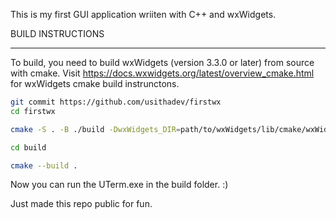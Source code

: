 This is my first GUI application wriiten with C++ and wxWidgets.

BUILD INSTRUCTIONS  
___

To build, you need to build wxWidgets (version 3.3.0 or later) from source with cmake. Visit https://docs.wxwidgets.org/latest/overview_cmake.html for wxWidgets cmake build instrunctons.  

```bash
git commit https://github.com/usithadev/firstwx
cd firstwx

cmake -S . -B ./build -DwxWidgets_DIR=path/to/wxWidgets/lib/cmake/wxWidgets -DwxWidgets_CONFIGURATION=mswu -G "MinGW Makefiles"

cd build

cmake --build .
```  

Now you can run the UTerm.exe in the build folder. :)  

Just made this repo public for fun.
